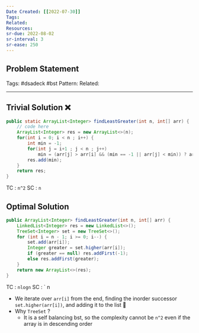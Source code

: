 ```yaml
---
Date Created: [[2022-07-30]]
Tags: 
Related: 
Resources: 
sr-due: 2022-08-02
sr-interval: 3
sr-ease: 250
---
```


## Problem Statement


Tags:  #dsadeck  #bst 
Pattern: 
Related: 

---

## Trivial Solution ❌
``` java
public static ArrayList<Integer> findLeastGreater(int n, int[] arr) {
	// code here
	ArrayList<Integer> res = new ArrayList<>(n);
	for(int i = 0; i < n ; i++) {
		int min = -1;
		for(int j = i+1 ; j < n ; j++) 
			min = (arr[j] > arr[i] && (min == -1 || arr[j] < min)) ? arr[j] : min;
		res.add(min);
	}
	return res;
}
```
TC : ` n^2 `
SC : ` n `

## Optimal Solution
``` java
public ArrayList<Integer> findLeastGreater(int n, int[] arr) {
	LinkedList<Integer> res = new LinkedList<>();
	TreeSet<Integer> set = new TreeSet<>();
	for (int i = n - 1; i >= 0; i--) {
		set.add(arr[i]);
		Integer greater = set.higher(arr[i]);
		if (greater == null) res.addFirst(-1);
		else res.addFirst(greater);
	}
	return new ArrayList<>(res);
}
```
TC : ` nlogn `
SC : ` n 

- We iterate over `arr[i]` from the end, finding the inorder successor `set.higher(arr[i])`, and adding it to the list 🤷
- Why `TreeSet` ?
	- It is a self balancing bst, so the complexity cannot be `n^2` even if the array is in descending order



